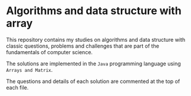 # Algorithms and data structure with array

This repository contains my studies on algorithms and data structure with classic questions, 
problems and challenges that are part of the fundamentals of computer science.

The solutions are implemented in the `Java` programming language using `Arrays and Matrix`.

The questions and details of each solution are commented at the top of each file.
